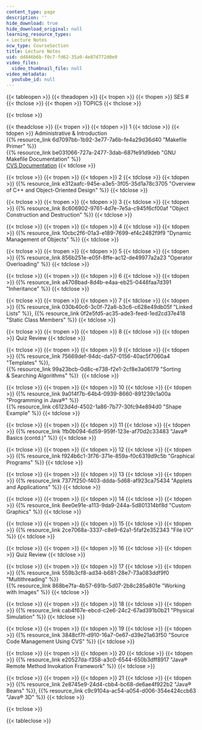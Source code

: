 ```yaml
---
content_type: page
description: ''
hide_download: true
hide_download_original: null
learning_resource_types:
- Lecture Notes
ocw_type: CourseSection
title: Lecture Notes
uid: dd846b6b-f0c7-fd62-35a9-4e87d772d0e9
video_files:
  video_thumbnail_file: null
video_metadata:
  youtube_id: null
---
```


{{< tableopen >}}
{{< theadopen >}}
{{< tropen >}}
{{< thopen >}}
SES #
{{< thclose >}}
{{< thopen >}}
TOPICS
{{< thclose >}}

{{< trclose >}}

{{< theadclose >}}
{{< tropen >}}
{{< tdopen >}}
1
{{< tdclose >}}
{{< tdopen >}}
Administrative & Introduction  
{{% resource_link 6d7097bb-1b92-3e77-7a6b-fe4a29d36d40 "Makefile Primer" %}}  
{{% resource_link be031066-727a-2477-3dab-687fe91d9deb "GNU Makefile Documentation" %}}  
[CVS Documentation](http://web.mit.edu/macdev/Development/Documentation/www/CVS%20Documentation/Table%20Of%20Contents.html)
{{< tdclose >}}

{{< trclose >}}
{{< tropen >}}
{{< tdopen >}}
2
{{< tdclose >}}
{{< tdopen >}}
{{% resource_link e312aafc-945e-a3e5-3f05-35d1a78c3705 "Overview of C++ and Object-Oriented Design" %}}
{{< tdclose >}}

{{< trclose >}}
{{< tropen >}}
{{< tdopen >}}
3
{{< tdclose >}}
{{< tdopen >}}
{{% resource_link 8c606902-9761-4d7e-7e5a-c945f6cf00af "Object Construction and Destruction" %}}
{{< tdclose >}}

{{< trclose >}}
{{< tropen >}}
{{< tdopen >}}
4
{{< tdclose >}}
{{< tdopen >}}
{{% resource_link 10cbc2f6-01a3-e189-7699-ef4c2482f9f9 "Dynamic Management of Objects" %}}
{{< tdclose >}}

{{< trclose >}}
{{< tropen >}}
{{< tdopen >}}
5
{{< tdclose >}}
{{< tdopen >}}
{{% resource_link 856b251e-e05f-8ffe-ac12-de49977a2a23 "Operator Overloading" %}}
{{< tdclose >}}

{{< trclose >}}
{{< tropen >}}
{{< tdopen >}}
6
{{< tdclose >}}
{{< tdopen >}}
{{% resource_link a4708bad-8d4b-e4aa-eb25-0446faa7d391 "Inheritance" %}}
{{< tdclose >}}

{{< trclose >}}
{{< tropen >}}
{{< tdopen >}}
7
{{< tdclose >}}
{{< tdopen >}}
{{% resource_link 030b40c6-3c0f-72a6-b3c6-c628e49db05f "Linked Lists" %}}, {{% resource_link 0f2e5fd5-ac35-ade3-feed-1ed2cd37e418 "Static Class Members" %}}
{{< tdclose >}}

{{< trclose >}}
{{< tropen >}}
{{< tdopen >}}
8
{{< tdclose >}}
{{< tdopen >}}
Quiz Review
{{< tdclose >}}

{{< trclose >}}
{{< tropen >}}
{{< tdopen >}}
9
{{< tdclose >}}
{{< tdopen >}}
{{% resource_link 75669def-94dc-da57-0156-40ac5f7060a4 "Templates" %}},  
{{% resource_link 99a23bcb-0d8c-e738-f2e1-2cf8e3a06179 "Sorting & Searching Algorithms" %}} 
{{< tdclose >}}

{{< trclose >}}
{{< tropen >}}
{{< tdopen >}}
10
{{< tdclose >}}
{{< tdopen >}}
{{% resource_link 9a014f7b-64b4-0939-8660-891239c1a00a "Programming in Java®" %}}  
{{% resource_link c6123d4d-4502-1a86-7b77-30fc94e894d0 "Shape Example" %}}
{{< tdclose >}}

{{< trclose >}}
{{< tropen >}}
{{< tdopen >}}
11
{{< tdclose >}}
{{< tdopen >}}
{{% resource_link 1fb0b094-6d59-959f-123e-af70d2c33483 "Java® Basics (contd.)" %}}
{{< tdclose >}}

{{< trclose >}}
{{< tropen >}}
{{< tdopen >}}
12
{{< tdclose >}}
{{< tdopen >}}
{{% resource_link f924b6c1-3f76-371e-859a-f0c6319d9c5b "Graphical Programs" %}}
{{< tdclose >}}

{{< trclose >}}
{{< tropen >}}
{{< tdopen >}}
13
{{< tdclose >}}
{{< tdopen >}}
{{% resource_link 7377f250-f403-ddda-5d68-af923ca75434 "Applets and Applications" %}}
{{< tdclose >}}

{{< trclose >}}
{{< tropen >}}
{{< tdopen >}}
14
{{< tdclose >}}
{{< tdopen >}}
{{% resource_link 8ee0e91e-a113-9da9-244a-5d801314bf8d "Custom Graphics" %}}
{{< tdclose >}}

{{< trclose >}}
{{< tropen >}}
{{< tdopen >}}
15
{{< tdclose >}}
{{< tdopen >}}
{{% resource_link 2ce7068a-3337-c8e9-62a1-5faf2e352343 "File I/O" %}}
{{< tdclose >}}

{{< trclose >}}
{{< tropen >}}
{{< tdopen >}}
16
{{< tdclose >}}
{{< tdopen >}}
Quiz Review
{{< tdclose >}}

{{< trclose >}}
{{< tropen >}}
{{< tdopen >}}
17
{{< tdclose >}}
{{< tdopen >}}
{{% resource_link 559b3cf8-ad34-b681-28e7-73a083ddf9f0 "Multithreading" %}}  
{{% resource_link 868be7fa-4b57-691b-5d07-2b8c285a801e "Working with Images" %}}
{{< tdclose >}}

{{< trclose >}}
{{< tropen >}}
{{< tdopen >}}
18
{{< tdclose >}}
{{< tdopen >}}
{{% resource_link cab4f67e-ebcd-c2e6-24c2-67ad391b0b21 "Physical Simulation" %}}
{{< tdclose >}}

{{< trclose >}}
{{< tropen >}}
{{< tdopen >}}
19
{{< tdclose >}}
{{< tdopen >}}
{{% resource_link 3848cf7f-d910-16a7-0e67-d39e21a63f50 "Source Code Management Using CVS" %}}
{{< tdclose >}}

{{< trclose >}}
{{< tropen >}}
{{< tdopen >}}
20
{{< tdclose >}}
{{< tdopen >}}
{{% resource_link e20527da-f358-a3c0-6544-650b3dff8917 "Java® Remote Method Invokation Framework" %}}
{{< tdclose >}}

{{< trclose >}}
{{< tropen >}}
{{< tdopen >}}
21
{{< tdclose >}}
{{< tdopen >}}
{{% resource_link 2e8745e9-24d4-cbb4-bc68-de6ae4f922b2 "Java® Beans" %}}, {{% resource_link c9c9104a-ac54-a054-d006-354e424ccb63 "Java® 3D" %}}
{{< tdclose >}}

{{< trclose >}}

{{< tableclose >}}